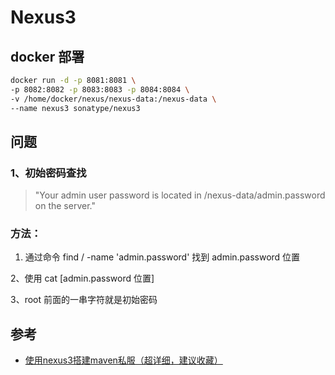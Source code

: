 # Nexus3

## docker 部署

```bash
docker run -d -p 8081:8081 \
-p 8082:8082 -p 8083:8083 -p 8084:8084 \
-v /home/docker/nexus/nexus-data:/nexus-data \
--name nexus3 sonatype/nexus3
```

## 问题

### 1、初始密码查找

>"Your admin user password is located in /nexus-data/admin.password on the server."

### 方法：

1. 通过命令 find / -name 'admin.password' 找到 admin.password 位置

2、使用 cat [admin.password 位置]

3、root 前面的一串字符就是初始密码

## 参考

* [使用nexus3搭建maven私服（超详细，建议收藏）](https://blog.csdn.net/A_art_xiang/article/details/120522631)